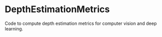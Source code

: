 # DepthEstimationMetrics
Code to compute depth estimation metrics for computer vision and deep learning.
